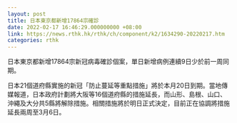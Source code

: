 ```yaml
---
layout: post
title: 日本東京都新增17864宗確診
date: 2022-02-17 16:46:29.000000000 +08:00
link: https://news.rthk.hk/rthk/ch/component/k2/1634290-20220217.htm
categories: rthk
---
```


日本東京都新增17864宗新冠病毒確診個案，單日新增病例連續9日少於前一周同期。

日本21個道府縣實施的新冠「防止蔓延等重點措施」將於本月20日到期。當地傳媒報道，日本政府計劃將大阪等16個道府縣的措施延長，而山形、島根、山口、沖繩及大分共5縣將解除措施。相關措施將於明日正式決定，目前正在協調將措施延長兩周至3月6日。
